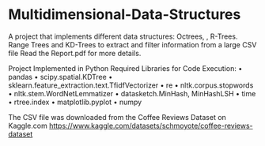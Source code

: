 # Multidimensional-Data-Structures
A project that implements different data structures: Octrees, , R-Trees.  Range Trees and KD-Trees to extract and filter information from a large CSV file 
Read the Report.pdf for more details. 

Project Implemented in Python
Required Libraries for Code Execution:
•	pandas
•	scipy.spatial.KDTree
•	sklearn.feature_extraction.text.TfidfVectorizer
•	re
•	nltk.corpus.stopwords
•	nltk.stem.WordNetLemmatizer
•	datasketch.MinHash, MinHashLSH
•	time
•	rtree.index
•	matplotlib.pyplot
•	numpy

The CSV file was downloaded from the Coffee Reviews Dataset on Kaggle.com
https://www.kaggle.com/datasets/schmoyote/coffee-reviews-dataset
